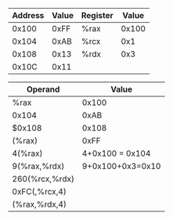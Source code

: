 | Address | Value | Register | Value |
| ------- | ----- | -------- | ----- |
| 0x100   | 0xFF  | %rax     | 0x100 |
| 0x104   | 0xAB  | %rcx     | 0x1   |
| 0x108   | 0x13  | %rdx     | 0x3   |
| 0x10C   | 0x11  |          |       |

<!--  Imm(rb,ri ,s) = Imm + R[rb ] + R[ri ] * s-->

| Operand        | Value            |
| -------------- | ---------------- |
| %rax           | 0x100            |
| 0x104          | 0xAB             |
| $0x108         | 0x108            |
| (%rax)         | 0xFF             |
| 4(%rax)        | 4+0x100 = 0x104  |
| 9(%rax,%rdx)   | 9+0x100+0x3=0x10 |
| 260(%rcx,%rdx) |
| 0xFC(,%rcx,4)  |
| (%rax,%rdx,4)  |